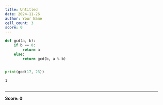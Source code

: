 ```yaml
---
title: Untitled
date: 2024-11-26
author: Your Name
cell_count: 3
score: 0
---
```


```python
def gcd(a, b):
    if b == 0:  
        return a
    else:
        return gcd(b, a % b)
    
```


```python
print(gcd(17, 23))
```

    1



```python

```


---
**Score: 0**
